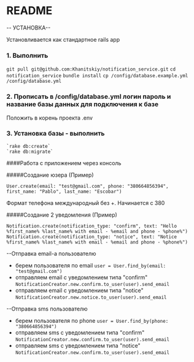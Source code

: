 # README



-- УСТАНОВКА--

Установливается как стандартное rails app

### 1. Выполнить
`git pull git@github.com:Khanitskiy/notification_service.git`
`cd notification_service`
`bundle install`
`cp /config/database.example.yml /config/database.yml`

### 2. Прописать в /config/database.yml логин пароль и название базы данных для подключения к базе
   Положить в корень проекта .env

### 3. Установка базы - выполнить
	`rake db:create`
	`rake db:migrate`


####Работа с приложением через консоль

#####Создание юзера (Пример)

`User.create(email: "test@gmail.com", phone: "380664856394", first_name: "Pablo", last_name: "Escobar")`

Формат телефона международный без +. Начинается с 380

#####Создание 2 уведомления (Пример)

`Notification.create(notification_type: "confirm", text: "Hello %first_name% %last_name% with email - %email and phone - %phone%")`
`Notification.create(notification_type: "notice", text: "Notice %first_name% %last_name% with email - %email and phone - %phone%")`

--Отправка email-a пользователю

- берем пользователя по email
	`user = User.find_by(email: "test@gmail.com")`
- отправляем email с уведомлением типа "confirm"
	`NotificationCreator.new.confirm.to_user(user).send_email`
- отправляем email с уведомлением типа "notice"	
	`NotificationCreator.new.notice.to_user(user).send_email`	

--Отправка sms пользователю
- берем пользователя по phone
	`user = User.find_by(phone: "380664856394")`
- отправляем sms с уведомлением типа "confirm"
	`NotificationCreator.new.confirm.to_user(user).send_email`
- отправляем sms с уведомлением типа "notice"
	`NotificationCreator.new.confirm.to_user(user).send_email`	